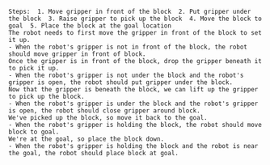 
    Steps:  1. Move gripper in front of the block  2. Put gripper under the block  3. Raise gripper to pick up the block  4. Move the block to goal  5. Place the block at the goal location
    The robot needs to first move the gripper in front of the block to set it up.
    - When the robot's gripper is not in front of the block, the robot should move gripper in front of block.
    Once the gripper is in front of the block, drop the gripper beneath it to pick it up.
    - When the robot's gripper is not under the block and the robot's gripper is open, the robot should put gripper under the block.
    Now that the gripper is beneath the block, we can lift up the gripper to pick up the block.
    - When the robot's gripper is under the block and the robot's gripper is open, the robot should close gripper around block.
    We've picked up the block, so move it back to the goal.
    - When the robot's gripper is holding the block, the robot should move block to goal.
    We're at the goal, so place the block down.
    - When the robot's gripper is holding the block and the robot is near the goal, the robot should place block at goal.